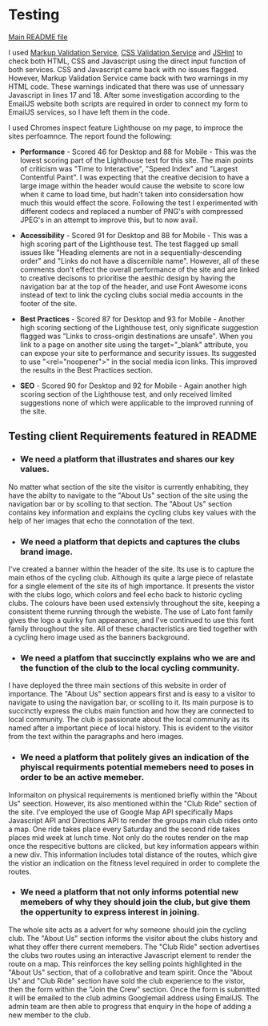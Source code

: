 # Testing

<a href="README.md">Main README file</a>

I used <a href="https://validator.w3.org/"> Markup Validation Service</a>,  <a href="https://jigsaw.w3.org/css-validator/">CSS Validation Service</a> and <a href="https://jshint.com/">JSHint</a> to check both HTML, CSS and Javascript using the direct input function of both services. CSS and Javascript came back with no issues flagged. However, Markup Validation Service came back with two warnings in my HTML code. These warnings indicated that there was use of unnessary Javascript in lines 17 and 18. After some investigation according to the EmailJS website both scripts are required in order to connect my form to EmailJS services, so I have left them in the code. 

I used Chromes inspect feature Lighthouse on my page, to improce the sites perfoamnce. The report found the following: 

* <b>Performance</b> - Scored 46 for Desktop and 88 for Mobile - This was the lowest scoring part of the Lighthouse test for this site. The main points of criticism was "Time to Interactive", "Speed Index" and "Largest Contentful Paint". I was expecting that the creative decision to have a large image within the header would cause the website to score low when it came to load time, but hadn't taken into considersation how much this would effect the score. Following the test I experimented with different codecs and replaced a number of PNG's with compressed JPEG's in an attempt to improve this, but to now avail. 

* <b>Accessibility</b> - Scored 91 for Desktop and 88 for Mobile - This was a high scoring part of the Lighthouse test. The test flagged up small issues like "Heading elements are not in a sequentially-descending order" and "Links do not have a discernible name". However, all of these comments don't effect the overall performance of the site and are linked to creative decisons to prioritise the aesthic design by having the navigation bar at the top of the header, and use Font Awesome icons instead of text to link the cycling clubs social media accounts in the footer of the site.  

* <b>Best Practices</b> - Scored 87 for Desktop and 93 for Mobile - Another high scoring sectiong of the Lighthouse test, only significate suggestion flagged was "Links to cross-origin destinations are unsafe". When you link to a page on another site using the target="_blank" attribute, you can expose your site to performance and security issues. Its suggested to use "<rel="noopener">" in the social media icon links. This improved the results in the Best Practices section. 

* <b>SEO</b> - Scored 90 for Desktop and 92 for Mobile - Again another high scoring section of the Lighthouse test, and only received limited suggestions none of which were applicable to the improved running of the site. 

## Testing client Requirements featured in README

* ###  We need a platform that illustrates and shares our key values.

No matter what section of the site the visitor is currently enhabiting, they have the abilty to navigate to the "About Us" section of the site using the navigation bar or by scolling to that section. The "About Us" section contains key information and explains the cycling clubs key values with the help of her images that echo the connotation of the text. 

* ###  We need a platform that depicts and captures the clubs brand image. 

I've created a banner within the header of the site. Its use is to capture the main ethos of the cycling club. Although its quite a large piece of relastate for a single element of the site its of high importance. It presents the vistor with the clubs logo, which colors and feel echo back to historic cycling clubs. The colours have been used extensivly throughout the site, keeping a consistent theme running through the webiste. The use of Lato font family gives the logo a quirky fun appearance, and I've continued to use this font family throughout the site. All of these characteristics are tied together with a cycling hero image used as the banners background. 

* ###  We need a platfom that succinctly explains who we are and the function of the club to the local cycling community.

I have deployed the three main sections of this website in order of importance. The "About Us" section appears first and is easy to a visitor to navigate to using the navigation bar, or scolling to it. Its main purpose is to succinctly express the clubs main function and how they are connected to local community. The club is passionate about the local community as its named after a important piece of local history. This is evident to the visitor from the text within the paragraphs and hero images. 

* ###  We need a platform that politely gives an indication of the phyiscal requirments potential memebers need to poses in order to be an active memeber. 

Informaiton on physical requirements is mentioned briefly within the "About Us" seection. However, its also mentioned within the "Club Ride" section of the site. I've employed the use of Google Map API specifically Maps Javascript API and Directions API to render the groups main club rides onto a map. One ride takes place every Saturday and the second ride takes places mid week at lunch time. Not only do the routes render on the map once the respecitive buttons are clicked, but key information appears within a new div. This information includes total distance of the routes, which give the vistior an indication on the fitness level required in order to complete the routes.  

* ###  We need a platform that not only informs potential new memebers of why they should join the club, but give them the oppertunity to express interest in joining. 

The whole site acts as a advert for why someone should join the cycling club. The "About Us" section informs the visitor about the clubs history and what they offer there current memebers. The "Club Ride" section advertises the clubs two routes using an interactive Javascript element to render the route on a map. This reinforces the key selling points highlighted in the "About Us" section, that of a collobrative and team spirit. Once the "About Us" and "Club Ride" section have sold the club experience to the vistor, then the form within the "Join the Crew" section. Once the form is submitted it will be emailed to the club admins Googlemail address using EmailJS. The admin team are then able to progress that enquiry in the hope of adding a new member to the club. 